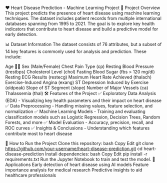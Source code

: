 ❤️ Heart Disease Prediction - Machine Learning Project
📌 Project Overview
This project predicts the presence of heart disease using machine learning techniques. The dataset includes patient records from multiple international databases spanning from 1995 to 2021. The goal is to explore key health indicators that contribute to heart disease and build a predictive model for early detection.

📊 Dataset Information
The dataset consists of 76 attributes, but a subset of 14 key features is commonly used for analysis and prediction. These include:

Age 🧑‍⚕️
Sex (Male/Female)
Chest Pain Type (cp)
Resting Blood Pressure (trestbps)
Cholesterol Level (chol)
Fasting Blood Sugar (fbs > 120 mg/dl)
Resting ECG Results (restecg)
Maximum Heart Rate Achieved (thalach)
Exercise-Induced Angina (exang)
ST Depression Induced by Exercise (oldpeak)
Slope of ST Segment (slope)
Number of Major Vessels (ca)
Thalassemia (thal)
🛠 Features of the Project
✅ Exploratory Data Analysis (EDA) - Visualizing key health parameters and their impact on heart disease
✅ Data Preprocessing - Handling missing values, feature selection, and normalization
✅ Machine Learning Models - Training and evaluating classification models such as Logistic Regression, Decision Trees, Random Forests, and more
✅ Model Evaluation - Accuracy, precision, recall, and ROC curves
✅ Insights & Conclusions - Understanding which features contribute most to heart disease

🔧 How to Run the Project
Clone this repository:
bash
Copy
Edit
git clone https://github.com/your-username/heart-disease-prediction.git
cd heart-disease-prediction
Install dependencies:
bash
Copy
Edit
pip install -r requirements.txt
Run the Jupyter Notebook to train and test the model.
📌 Applications
Early detection of heart disease using AI models
Feature importance analysis for medical research
Predictive insights to aid healthcare professionals
